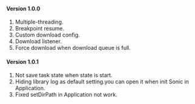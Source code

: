 #### Version 1.0.0
1. Multiple-threading.
2. Breakpoint resume.
3. Custom download config.
4. Download listener.
5. Force download when download queue is full.

#### Version 1.0.1
1. Not save task state when state is start.
2. Hiding library log as default setting.you can open it when init Sonic in Application.
3. Fixed setDirPath in Application not work.